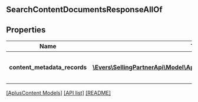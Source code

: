 ## SearchContentDocumentsResponseAllOf

## Properties

Name | Type | Description | Notes
------------ | ------------- | ------------- | -------------
**content_metadata_records** | [**\Evers\SellingPartnerApi\Model\AplusContent\ContentMetadataRecord[]**](ContentMetadataRecord.md) | A list of A+ Content metadata records. |

[[AplusContent Models]](../) [[API list]](../../Api) [[README]](../../../README.md)
